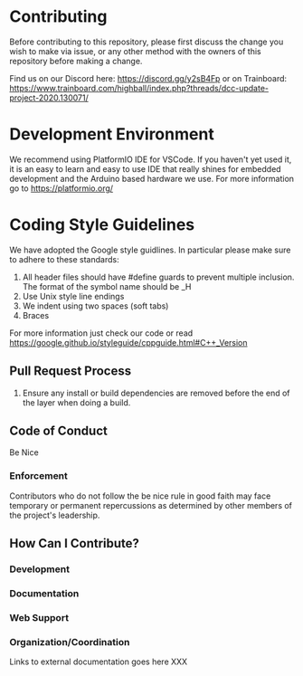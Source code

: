# Contributing

Before contributing to this repository, please first discuss the change you wish to make via issue, or any other method with the owners of this repository before making a change. 

Find us on our Discord here: https://discord.gg/y2sB4Fp or on Trainboard: https://www.trainboard.com/highball/index.php?threads/dcc-update-project-2020.130071/

# Development Environment

We recommend using PlatformIO IDE for VSCode. If you haven't yet used it, it is an easy to learn and easy to use IDE that really shines for embedded development and the Arduino based hardware we use. For more information go to https://platformio.org/

# Coding Style Guidelines

We have adopted the Google style guidlines. In particular please make sure to adhere to these standards:

1. All header files should have #define guards to prevent multiple inclusion. The format of the symbol name should be <PROJECT>_<PATH>_<FILE>_H
2. Use Unix style line endings
3. We indent using two spaces (soft tabs)
4. Braces

For more information just check our code or read https://google.github.io/styleguide/cppguide.html#C++_Version

## Pull Request Process

1. Ensure any install or build dependencies are removed before the end of the layer when doing a 
   build.

## Code of Conduct

Be Nice

### Enforcement

Contributors who do not follow the be nice rule in good faith may face temporary or permanent repercussions as determined by other members of the project's leadership.

## How Can I Contribute?

### Development
### Documentation
### Web Support
### Organization/Coordination

Links to external documentation goes here XXX
